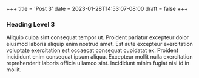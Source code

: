 +++
title = 'Post 3'
date = 2023-01-28T14:53:07-08:00
draft = false
+++

### Heading Level 3

Aliquip culpa sint consequat tempor ut. Proident pariatur excepteur dolor eiusmod laboris aliquip enim nostrud amet. Est aute excepteur exercitation voluptate exercitation est occaecat consequat cupidatat ex. Proident incididunt enim consequat ipsum aliqua. Excepteur mollit nulla exercitation reprehenderit laboris officia ullamco sint. Incididunt minim fugiat nisi id in mollit.
